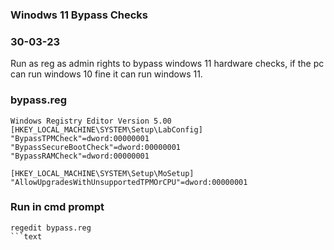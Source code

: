 ### Winodws 11 Bypass Checks
### 30-03-23

Run as reg as admin rights to bypass windows 11 hardware checks, if the pc can run windows 10 fine it can run windows 11. 

### bypass.reg

```text
Windows Registry Editor Version 5.00
[HKEY_LOCAL_MACHINE\SYSTEM\Setup\LabConfig]
"BypassTPMCheck"=dword:00000001
"BypassSecureBootCheck"=dword:00000001
"BypassRAMCheck"=dword:00000001

[HKEY_LOCAL_MACHINE\SYSTEM\Setup\MoSetup]
"AllowUpgradesWithUnsupportedTPMOrCPU"=dword:00000001
```

### Run in cmd prompt

```text
regedit bypass.reg
```text

